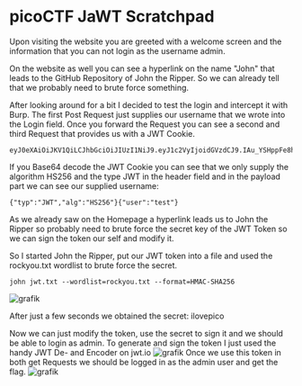 # picoCTF JaWT Scratchpad

Upon visiting the website you are greeted with a welcome screen and the information that you can not login as the username admin.

On the website as well you can see a hyperlink on the name "John" that leads to the GitHub Repository of John the Ripper. So we can already tell that we probably need to brute force something.

After looking around for a bit I decided to test the login and intercept it with Burp. The first Post Request just supplies our username that we wrote into the Login field. Once you forward the Request you can see a second and third Request that provides us with a JWT Cookie.

```
eyJ0eXAiOiJKV1QiLCJhbGciOiJIUzI1NiJ9.eyJ1c2VyIjoidGVzdCJ9.IAu_YSHppFe8hXH_BSPb4OLJYGUi8wXqXdS0T33cKbA
```
If you Base64 decode the JWT Cookie you can see that we only supply the algorithm HS256 and the type JWT in the header field and in the payload part we can see our supplied username:
```
{"typ":"JWT","alg":"HS256"}{"user":"test"}
```
As we already saw on the Homepage a hyperlink leads us to John the Ripper so probably need to brute force the secret key of the JWT Token so we can sign the token our self and modify it.

So I started John the Ripper, put our JWT token into a file and used the rockyou.txt wordlist to brute force the secret.
```
john jwt.txt --wordlist=rockyou.txt --format=HMAC-SHA256
```
![grafik](https://github.com/6v4tq8mhlO23a/WriteUp/assets/76184566/84d5e36a-9e1e-484c-91af-6a079b8e7040)

After just a few seconds we obtained the secret: ilovepico

Now we can just modify the token, use the secret to sign it and we should be able to login as admin. To generate and sign the token I just used the handy JWT De- and Encoder on jwt.io
![grafik](https://github.com/6v4tq8mhlO23a/WriteUp/assets/76184566/5d993e3c-94b7-4fd7-ac73-195421354823)
Once we use this token in both get Requests we should be logged in as the admin user and get the flag.
![grafik](https://github.com/6v4tq8mhlO23a/WriteUp/assets/76184566/4a75bc8e-b637-4743-bec4-b121ed651da3)
